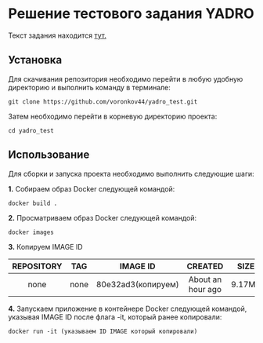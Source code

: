 # **Решение тестового задания YADRO**
Текст задания находится [тут.](https://docs.google.com/document/d/10BTFT11sPh6iAW3Iu6CfXPUsXCwNeLeX/edit?usp=sharing&ouid=109575002357503548475&rtpof=true&sd=true)
## **Установка**
Для скачивания репозитория необходимо перейти в любую удобную директорию и выполнить команду в терминале:

```no-highlight
git clone https://github.com/voronkov44/yadro_test.git
```

Затем необходимо перейти в корневую директорию проекта:

```no-highlight
cd yadro_test
```

## **Использование**

Для сборки и запуска проекта необходимо выполнить следующие шаги:

**1.** Собираем образ Docker следующей командой:

```no-highlight
docker build .
```

**2.** Просматриваем образ Docker следующей командой:

```no-highlight
docker images
```

**3.** Копируем IMAGE ID


| REPOSITORY    | TAG        | IMAGE ID           |  CREATED          |  SIZE  | 
| :-----------: |:----------:| :----------------: | :---------------: | :----: |
| none          | none       | 80e32ad3(копируем) | About an hour ago | 9.17MB |


**4.** Запускаем приложение в контейнере Docker следующей командой, указывая IMAGE ID после флага -it, который ранее копировали:

```no-highlight
docker run -it (указываем ID IMAGE который копировали)
```





